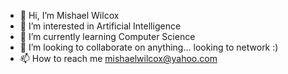 - 👋 Hi, I’m Mishael Wilcox
- 👀 I’m interested in Artificial Intelligence
- 🌱 I’m currently learning Computer Science
- 💞️ I’m looking to collaborate on anything... looking to network :)
- 📫 How to reach me mishaelwilcox@yahoo.com

<!---
thefoxclan/thefoxclan is a ✨ special ✨ repository because its `README.md` (this file) appears on your GitHub profile.
You can click the Preview link to take a look at your changes.
--->

